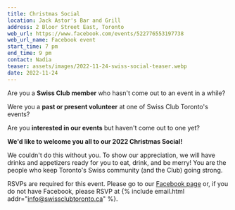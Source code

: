 ```yaml
---
title: Christmas Social
location: Jack Astor's Bar and Grill
address: 2 Bloor Street East, Toronto
web_url: https://www.facebook.com/events/522776553197738
web_url_name: Facebook event
start_time: 7 pm
end_time: 9 pm
contact: Nadia
teaser: assets/images/2022-11-24-swiss-social-teaser.webp
date: 2022-11-24
---
```


Are you a **Swiss Club member** who hasn't come out to an event in a while?

Were you a **past or present volunteer** at one of Swiss Club Toronto's events?

Are you **interested in our events** but haven't come out to one yet?

**We'd like to welcome you all to our 2022 Christmas Social!**

We couldn't do this without you. To show our appreciation, we will have drinks
and appetizers ready for you to eat, drink, and be merry! You are the people
who keep Toronto's Swiss community (and the Club) going strong.

RSVPs are required for this event. Please go to our [Facebook page][facebook]
or, if you do not have Facebook, please RSVP at {% include email.html
addr="info@swissclubtoronto.ca" %}.

[facebook]: <{{ page.web_url }}>
